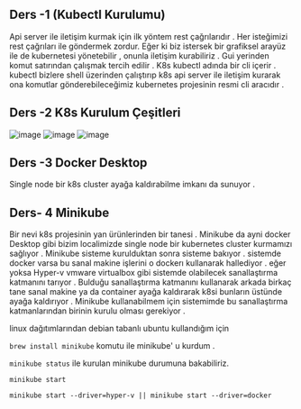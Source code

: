 ## Ders -1 (Kubectl Kurulumu)
Api server ile iletişim kurmak için ilk yöntem rest çağrılarıdır . Her isteğimizi rest çağrıları ile göndermek zordur.
Eğer ki biz istersek bir grafiksel arayüz ile de kubernetesi yönetebilir , onunla iletişim kurabiliriz .
Gui yerinden komut satırından çalışmak tercih edilir . 
K8s kubectl adında bir cli içerir . kubectl bizlere shell üzerinden çalıştırıp k8s api server ile iletişim kurarak ona komutlar gönderebileceğimiz kubernetes projesinin resmi cli aracıdır .

## Ders -2 K8s Kurulum Çeşitleri 

![image](https://user-images.githubusercontent.com/74687192/153710474-07a97d86-1ca7-415f-a8a8-283f8cb848e1.png)
![image](https://user-images.githubusercontent.com/74687192/153710477-7f94854d-7c84-482e-a241-85724cb99b04.png)
![image](https://user-images.githubusercontent.com/74687192/153710491-8114b543-830d-46da-86bf-1120561c40dc.png)

## Ders -3 Docker Desktop 
Single node bir k8s cluster ayağa kaldırabilme imkanı da sunuyor .

## Ders- 4 Minikube
Bir nevi k8s projesinin yan ürünlerinden bir tanesi . Minikube da ayni docker Desktop gibi bizim localimizde single node bir kubernetes cluster kurmamızı sağlıyor .
Minikube sisteme kurulduktan sonra sisteme bakıyor . sistemde docker varsa bu sanal makine işlerini o dockerı kullanarak hallediyor . eğer yoksa Hyper-v vmware virtualbox gibi sistemde olabilecek sanallaştırma katmanını tarıyor . Bulduğu sanallaştırma katmanını kullanarak arkada birkaç tane sanal makine ya da container ayağa kaldırarak k8si bunların üstünde ayağa kaldırıyor . Minikube kullanabilmem için sistemimde bu sanallaştırma katmanlarından birinin kurulu olması gerekiyor .

linux dağıtımlarından debian tabanlı ubuntu kullandığım için 

`brew install minikube`  komutu ile minikube' u kurdum .

`minikube status` ile kurulan minikube durumuna bakabiliriz.

`minikube start`

`minikube start --driver=hyper-v || minikube start --driver=docker`



